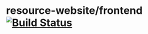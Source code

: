 # resource-website/frontend [![Build Status](https://api.travis-ci.org/A-Team-Rowan-University/resource-website.svg?branch=master)](https://travis-ci.org/A-Team-Rowan-University/resource-website)

